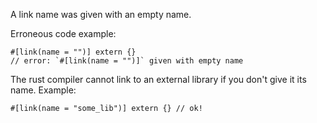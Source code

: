 A link name was given with an empty name.

Erroneous code example:

```compile_fail,E0454
#[link(name = "")] extern {}
// error: `#[link(name = "")]` given with empty name
```

The rust compiler cannot link to an external library if you don't give it its
name. Example:

```no_run
#[link(name = "some_lib")] extern {} // ok!
```
